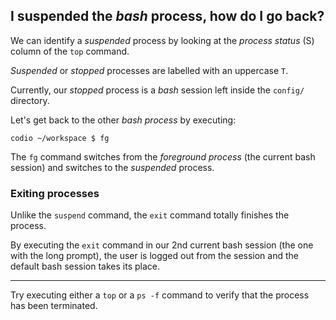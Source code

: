 ## I suspended the _bash_ process, how do I go back?

We can identify a _suspended_ process by looking at the _process status_ (S) column of the `top` command. 

_Suspended_ or _stopped_ processes are labelled with an uppercase `T`. 

Currently, our _stopped_ process is a _bash_ session left inside the `config/` directory. 

Let's get back to the other _bash process_ by executing: 

```
codio ~/workspace $ fg
```

The `fg` command switches from the _foreground process_ (the current bash session) and switches to the _suspended_ process. 

### Exiting processes

Unlike the `suspend` command, the `exit` command totally finishes the process.

By executing the `exit` command in our 2nd current bash session (the one with the long prompt), the user is logged out from the session and the default bash session takes its place.

---

Try executing either a `top` or a `ps -f` command to verify that the process has been terminated.